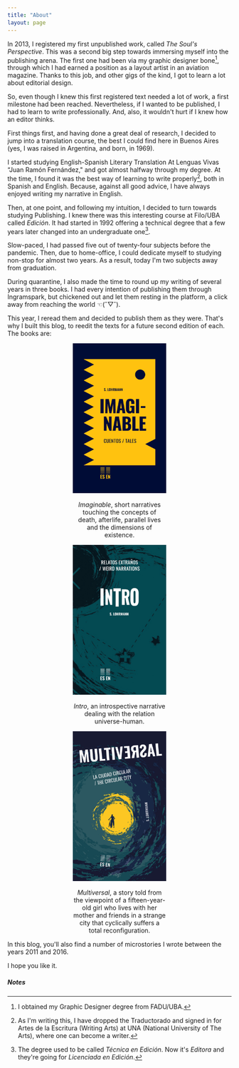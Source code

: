 ```yaml
---
title: "About"
layout: page
---
```


In 2013, I registered my first unpublished work, called *The Soul's Perspective*. This was a second big step towards immersing myself into the publishing arena. The first one had been via my graphic designer bone[^1], through which I had earned a position as a layout artist in an aviation magazine. Thanks to this job, and other gigs of the kind, I got to learn a lot about editorial design.

So, even though I knew this first registered text needed a lot of work, a first milestone had been reached. Nevertheless, if I wanted to be published, I had to learn to write professionally. And, also, it wouldn't hurt if I knew how an editor thinks. 

First things first, and having done a great deal of research, I decided to jump into a translation course, the best I could find here in Buenos Aires (yes, I was raised in Argentina, and born, in 1969).

I started studying English-Spanish Literary Translation At Lenguas Vivas “Juan Ramón Fernández," and got almost halfway through my degree. At the time, I found it was the best way of learning to write properly[^2], both in Spanish and English. Because, against all good advice, I have always enjoyed writing my narrative in English.

Then, at one point, and following my intuition, I decided to turn towards studying Publishing. I knew there was this interesting course at Filo/UBA called *Edición*. It had started in 1992 offering a technical degree that a few years later changed into an undergraduate one[^3]. 

Slow-paced, I had passed five out of twenty-four subjects before the pandemic. Then, due to home-office, I could dedicate myself to studying non-stop for almost two years. As a result, today I'm two subjects away from graduation.

During quarantine, I also made the time to round up my writing of several years in three books. I had every intention of publishing them through Ingramspark, but chickened out and let them resting in the platform, a click away from reaching the world ☜(ˆ▽ˆ).

This year, I reread them and decided to publish them as they were. That's why I built this blog, to reedit the texts for a future second edition of each. The books are:
<div style="max-width:15em; margin:auto;  text-align:center; color:$non-muted-text-color">
 <div id="imaginable">
<img src="/assets/images/Imaginable%20-%20cover.jpg" alt="Imaginable" width="250">
<p><em>Imaginable</em>, short narratives touching the concepts of death, afterlife, parallel lives and the dimensions of existence.</p>
 </div>
 <div id="intro">
<img src="/assets/images/Intro%20-%20cover.jpg" alt="Intro" width="250">
<p><em>Intro</em>, an introspective narrative dealing with the relation universe-human.</p>
 </div>
 <div id="multiversal">
<img src="/assets/images/Multiversal%20-%20cover.jpg" alt="Multiversal" width="250">
<p><em>Multiversal</em>, a story told from the viewpoint of a fifteen-year-old girl who lives with her mother and friends in a strange city that cyclically suffers a total reconfiguration.</p>
 </div>
 </div>
 <p>In this blog, you'll also find a number of microstories I wrote between the years 2011 and 2016.</p> 
 
<p>I hope you like it.</p>
<h5>Notes</h5>

[^1]:	I obtained my Graphic Designer degree from FADU/UBA.

[^2]:	As I'm writing this, I have dropped the Traductorado and signed in for Artes de la Escritura (Writing Arts) at UNA (National University of The Arts), where one can become a writer. 

[^3]:	The degree used to be called *Técnica en Edición*. Now it's *Editora* and they're going for *Licenciada en Edición*. 
